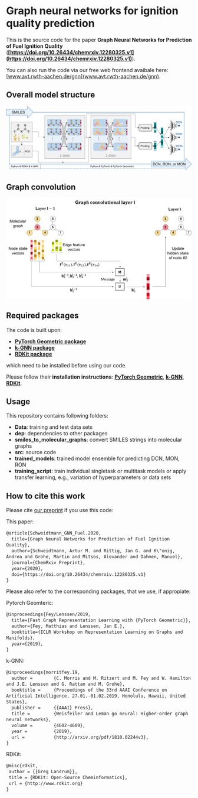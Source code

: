# Graph neural networks for ignition quality prediction

This is the source code for the paper **Graph Neural Networks for Prediction of Fuel Ignition Quality** (**[https://doi.org/10.26434/chemrxiv.12280325.v1](https://doi.org/10.26434/chemrxiv.12280325.v1)**). 

You can also run the code via our free web frontend avaibale here: [www.avt.rwth-aachen.de/gnn](www.avt.rwth-aachen.de/gnn).

## Overall model structure

![Model_structure](doc/images/GNN_structure.jpg)

## Graph convolution

![Graph_Convolution](doc/images/Graph_Convolution.jpg)

## Required packages

The code is built upon: 

* **[PyTorch Geometric package](https://github.com/rusty1s/pytorch_geometric)**
* **[k-GNN package](https://github.com/chrsmrrs/k-gnn)**
* **[RDKit package](https://www.rdkit.org/)**

which need to be installed before using our code.

Please follow their **installation instructions**: **[PyTorch Geometric](https://pytorch-geometric.readthedocs.io/en/latest/notes/installation.html)**, **[k-GNN](https://github.com/chrsmrrs/k-gnn)**, **[RDKit](https://www.rdkit.org/docs/Install.html)**.

## Usage

This repository contains following folders:

* **Data**: training and test data sets
* **dep**: dependencies to other packages
* **smiles_to_molecular_graphs**: convert SMILES strings into molecular graphs
* **src**: source code
* **trained_models**: trained model ensemble for predicting DCN, MON, RON
* **training_script**: train individual singletask or multitask models or apply transfer learning, e.g., variation of hyperparameters or data sets


## How to cite this work

Please cite [our preprint]((https://doi.org/10.26434/chemrxiv.12280325.v1)) if you use this code:

This paper:

```
@article{Schweidtmann_GNN_Fuel.2020,
  title={Graph Neural Networks for Prediction of Fuel Ignition Quality},
  author={Schweidtmann, Artur M. and Rittig, Jan G. and K\"onig, Andrea and Grohe, Martin and Mitsos, Alexander and Dahmen, Manuel},
  journal={ChemRxiv Preprint},
  year={2020},
  doi={https://doi.org/10.26434/chemrxiv.12280325.v1}
}
```

Please also refer to the corresponding packages, that we use, if appropiate:

Pytorch Geomteric:

```
@inproceedings{Fey/Lenssen/2019,
  title={Fast Graph Representation Learning with {PyTorch Geometric}},
  author={Fey, Matthias and Lenssen, Jan E.},
  booktitle={ICLR Workshop on Representation Learning on Graphs and Manifolds},
  year={2019},
}
```

k-GNN:

```
@inproceedings{morritfey.19,
  author =        {C. Morris and M. Ritzert and M. Fey and W. Hamilton and J.E. Lenssen and G. Rattan and M. Grohe},
  booktitle =     {Proceedings of the 33rd AAAI Conference on Artificial Intelligence, 27.01.-01.02.2019, Honolulu, Hawaii, United States},
  publisher =     {{AAAI} Press},
  title =         {Weisfeiler and Leman go neural: Higher-order graph neural networks},
  volume =        {4602-4609},
  year =          {2019},
  url =           {http://arxiv.org/pdf/1810.02244v3},
}
```

RDKit:

```
@misc{rdkit,
 author = {{Greg Landrum}},
 title = {RDKit: Open-Source Cheminformatics},
 url = {http://www.rdkit.org}
}
```

